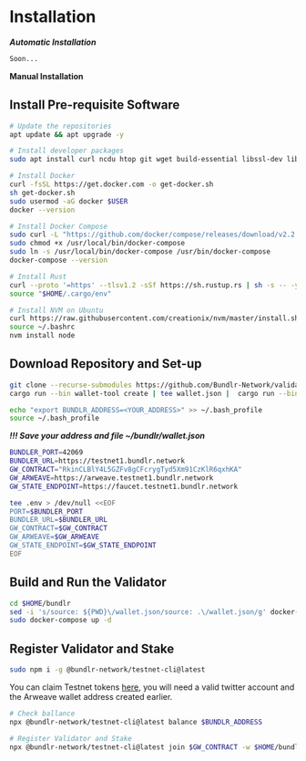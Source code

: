 # Installation

_**Automatic Installation**_

```bash
Soon...
```

**Manual Installation**
## Install Pre-requisite Software
```bash
# Update the repositories
apt update && apt upgrade -y
```

```bash
# Install developer packages
sudo apt install curl ncdu htop git wget build-essential libssl-dev libpq-dev gcc make libssl-dev pkg-config npm expect -y
```

```bash
# Install Docker
curl -fsSL https://get.docker.com -o get-docker.sh
sh get-docker.sh
sudo usermod -aG docker $USER
docker --version
```

```bash
# Install Docker Compose
sudo curl -L "https://github.com/docker/compose/releases/download/v2.2.3/docker-compose-$(uname -s)-$(uname -m)" -o /usr/local/bin/docker-compose 
sudo chmod +x /usr/local/bin/docker-compose 
sudo ln -s /usr/local/bin/docker-compose /usr/bin/docker-compose
docker-compose --version
```

```bash
# Install Rust
curl --proto '=https' --tlsv1.2 -sSf https://sh.rustup.rs | sh -s -- -y
source "$HOME/.cargo/env"
```

```bash
# Install NVM on Ubuntu
curl https://raw.githubusercontent.com/creationix/nvm/master/install.sh | bash 
source ~/.bashrc
nvm install node
```

## Download Repository and Set-up
```bash
git clone --recurse-submodules https://github.com/Bundlr-Network/validator.git bundlr && cd bundlr
cargo run --bin wallet-tool create | tee wallet.json |  cargo run --bin wallet-tool -- show-address
```
```bash
echo "export BUNDLR_ADDRESS=<YOUR_ADDRESS>" >> ~/.bash_profile
source ~/.bash_profile
```
_**!!! Save your address and file ~/bundlr/wallet.json**_

```bash
BUNDLER_PORT=42069
BUNDLER_URL=https://testnet1.bundlr.network
GW_CONTRACT="RkinCLBlY4L5GZFv8gCFcrygTyd5Xm91CzKlR6qxhKA"
GW_ARWEAVE=https://arweave.testnet1.bundlr.network
GW_STATE_ENDPOINT=https://faucet.testnet1.bundlr.network

tee .env > /dev/null <<EOF
PORT=$BUNDLER_PORT
BUNDLER_URL=$BUNDLER_URL
GW_CONTRACT=$GW_CONTRACT
GW_ARWEAVE=$GW_ARWEAVE
GW_STATE_ENDPOINT=$GW_STATE_ENDPOINT
EOF
```

## Build and Run the Validator
```bash
cd $HOME/bundlr
sed -i 's/source: ${PWD}\/wallet.json/source: .\/wallet.json/g' docker-compose.yml
sudo docker-compose up -d
```

## Register Validator and Stake
```bash
sudo npm i -g @bundlr-network/testnet-cli@latest
```
You can claim Testnet tokens [here](https://bundlr.network/faucet), you will need a valid twitter account and the Arweave wallet address created earlier.
```bash
# Check ballance
npx @bundlr-network/testnet-cli@latest balance $BUNDLR_ADDRESS
```
```bash
# Register Validator and Stake
npx @bundlr-network/testnet-cli@latest join $GW_CONTRACT -w $HOME/bundlr/wallet.json -u http://$(wget -qO- eth0.me):$BUNDLER_PORT -s <stake-tokens>
```
